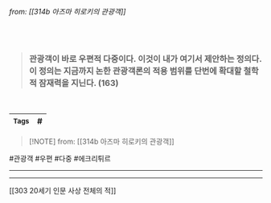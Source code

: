 
###### from: [[314b 아즈마 히로키의 관광객]]

<br/>

>### 관광객이 바로 우편적 다중이다. 이것이 내가 여기서 제안하는 정의다.이 정의는 지금까지 논한 관광객론의 적용 범위를 단번에 확대할 철학적 잠재력을 지닌다. (163) 
 

<br/>

| <small> Tags </small> | # |
| --- | --- |

 > [!NOTE] from: [[314b 아즈마 히로키의 관광객]]

#관광객 #우편 #다중 #에크리튀르 

--- 

--- 
[[303 20세기 인문 사상 전체의 적]]